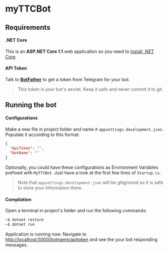 # myTTCBot

## Requirements
#### .NET Core
This is an **ASP.NET Core 1.1** web application so you need to [install .NET Core](https://www.microsoft.com/net/download/core#/current).

#### API Token
Talk to **[BotFather](t.me/botfather)** to get a token from Telegram for your bot.

> This token is your bot's secret. Keep it safe and never commit it to git.

## Running the bot

#### Configurations
Make a new file in project folder and name it `appsettings.development.json`. Populate it according to this format:
```json
{
  "ApiToken": "",
  "BotName": ""
}
```
Optionally, you could have these configurations as Environment Variables prefixed with `MyTTCBot`. Just have a look at the first few lines of `Startup.cs`.
> Note that `appsettings.development.json` will be gitignored so it is safe to store your information there.

#### Compilation
Open a terminal in project's folder and run the following commands:
```bash
~$ dotnet restore
~$ dotnet run
```
Application is running now. Navigate to <http://localhost:5000/botname/apitoken> and see the your bot responding messages.
